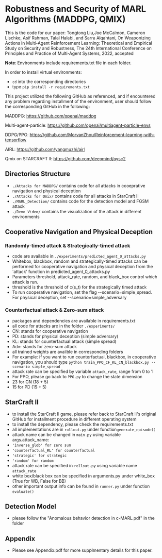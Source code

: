 # Robustness and Security of MARL Algorithms (MADDPG, QMIX)
This is the code for our paper:
Tongtong Liu,Joe McCalmon, Cameron Lischke, Asif Rahman, Talal Halabi, and Sarra Alqahtani, On Weaponizing Actions in Multi-Agent Reinforcement Learning: Theoretical and Empirical Study on Security and Robustness, The 24th International Conference on Principles and Practice of Multi-Agent Systems, 2022, accepted

**Note**: Environments include requirements.txt file in each folder. 

In order to install virtual environments:

- `cd` into the corresponding directories 
- type `pip install -r requirements.txt`

This project utilized the following GitHub as referenced, and if encountered any problem regarding installment of the environment, user should follow the corresponding GitHub in the following: 

MADDPG: https://github.com/openai/maddpg

Multi-agent-particle: https://github.com/openai/multiagent-particle-envs

DDPG/PPO: https://github.com/MorvanZhou/Reinforcement-learning-with-tensorflow

AIRL: https://github.com/yangmuzhi/airl

Qmix on STARCRAFT II: https://github.com/deepmind/pysc2

## Directories Structure
- `./Attacks for MADDPG/` contains code for all attacks in cooeprative navigation and physical deception
- `./Attacks for Qmix/` contains code for all attacks in StarCraft II
- `./MARL_Detection/` contains code for the detection model and FGSM attack
- `./Demo Video/` contains the visualization of the attack in different environments

## Cooperative Navigation and Physical Deception
### Randomly-timed attack & Strategically-timed attack
- code are available in `./experiments/predicted_agent_0_attacks.py`
- Whitebox, blackbox, random and strategically-timed attacks can be performed for cooperative navigation and physical deception from the 'attack' function in predicted_agent_0_attacks.py
- Parameters threshold, attack_rate, random, and black_box control which attack is run.
- threshold is the threshold of c(s_t) for the strategically timed attack
- To run cooperative navigation, set the flag --scenario=simple_spread. For physical deception, set --scenario=simple_adversary

### Counterfactual attack & Zero-sum attack
- packages and dependencies are available in requirements.txt
- all code for attacks are in the folder `./experiments/`
- CN: stands for cooperative navigation
- PD: stands for physical deception (simple adversary)
- KL: stands for counterfactual attack (simple spread)
- Adv: stands for zero-sum attack
- all trained weights are availble in corresponding folders
- For example: if you want to run counterfactual, blackbox, in cooperative navigation, you should type
`python train_PPO_CF_KL_CN_blackbox.py --scenario simple_spread`
- attack rate can be specified by variable `attack_rate`, range from 0 to 1
- For PPO, please go back to `PPO.py` to change the state dimension
- 23 for CN (18 + 5)
- 15 for PD (15 + 5)

## StarCraft II
- to install the StarCraft II game, please refer back to StarCraft II's original GitHub for installment procedure in different operating system
- to install the dependency, please check the requirements.txt
- all implementations are in `rollout.py` under function`generate_episode()`
- attack name can be changed in `main.py` using variable args.attack_name:
- `'inverse_glob' for zero sum`
- `'counterfactual_RL' for counterfactual`
- `'strategic' for strategic`
- `'random' for random`
- attack rate can be specified in `rollout.py` using variable name `attack_rate`
- white box/black box can be specified in arguments.py under white_box (True for WB, False for BB)
- other important output info can be found in `runner.py` under function `evaluate()`

## Detection Model
- please follow the "Anomalous behavior detection in c-MARL.pdf" in the folder 

## Appendix
- Please see Appendix.pdf for more supplmentary details for this paper.
